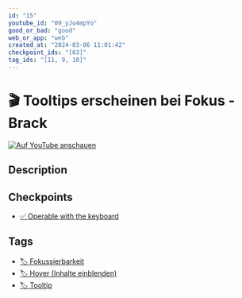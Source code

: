 ```yaml
---
id: "15"
youtube_id: "09_yJo4mpYo"
good_or_bad: "good"
web_or_app: "web"
created_at: "2024-03-06 11:01:42"
checkpoint_ids: "[63]"
tag_ids: "[11, 9, 10]"
---
```


# 🎬 Tooltips erscheinen bei Fokus - Brack

[![Auf YouTube anschauen](https://img.youtube.com/vi/09_yJo4mpYo/sddefault.jpg)](https://youtu.be/09_yJo4mpYo)

## Description



## Checkpoints

- [✅ Operable with the keyboard](/en/wcag/2.1.1-keyboard/operable-with-the-keyboard)

## Tags

- [🏷️ Fokussierbarkeit](/en/tags/fokussierbarkeit)
- [🏷️ Hover (Inhalte einblenden)](/en/tags/hover-inhalte-einblenden)
- [🏷️ Tooltip](/en/tags/tooltip)

